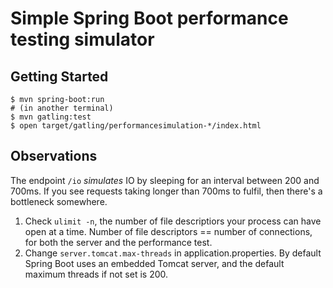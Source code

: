 # Simple Spring Boot performance testing simulator

## Getting Started

```shell
$ mvn spring-boot:run
# (in another terminal)
$ mvn gatling:test
$ open target/gatling/performancesimulation-*/index.html
```

## Observations

The endpoint `/io` _simulates_ IO by sleeping for an interval between 200 and 700ms. If you see requests taking longer than 700ms to fulfil, then there's a bottleneck somewhere.

1. Check `ulimit -n`, the number of file descriptiors your process can have open at a time.  Number of file descriptors == number of connections, for both the server and the performance test.
2. Change `server.tomcat.max-threads` in application.properties.  By default Spring Boot uses an embedded Tomcat server, and the default maximum threads if not set is 200.
